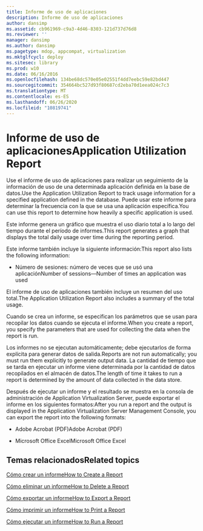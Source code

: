 ```yaml
---
title: Informe de uso de aplicaciones
description: Informe de uso de aplicaciones
author: dansimp
ms.assetid: cb961969-c9a3-4d46-8303-121d737d76d8
ms.reviewer: ''
manager: dansimp
ms.author: dansimp
ms.pagetype: mdop, appcompat, virtualization
ms.mktglfcycl: deploy
ms.sitesec: library
ms.prod: w10
ms.date: 06/16/2016
ms.openlocfilehash: 134be68dc570e05e02551f4dd7eebc59e82bd447
ms.sourcegitcommit: 354664bc527d93f80687cd2eba70d1eea024c7c3
ms.translationtype: MT
ms.contentlocale: es-ES
ms.lasthandoff: 06/26/2020
ms.locfileid: "10819741"
---
```

# <span data-ttu-id="3a91f-103">Informe de uso de aplicaciones</span><span class="sxs-lookup"><span data-stu-id="3a91f-103">Application Utilization Report</span></span>


<span data-ttu-id="3a91f-104">Use el informe de uso de aplicaciones para realizar un seguimiento de la información de uso de una determinada aplicación definida en la base de datos.</span><span class="sxs-lookup"><span data-stu-id="3a91f-104">Use the Application Utilization Report to track usage information for a specified application defined in the database.</span></span> <span data-ttu-id="3a91f-105">Puede usar este informe para determinar la frecuencia con la que se usa una aplicación específica.</span><span class="sxs-lookup"><span data-stu-id="3a91f-105">You can use this report to determine how heavily a specific application is used.</span></span>

<span data-ttu-id="3a91f-106">Este informe genera un gráfico que muestra el uso diario total a lo largo del tiempo durante el período de informes.</span><span class="sxs-lookup"><span data-stu-id="3a91f-106">This report generates a graph that displays the total daily usage over time during the reporting period.</span></span>

<span data-ttu-id="3a91f-107">Este informe también incluye la siguiente información:</span><span class="sxs-lookup"><span data-stu-id="3a91f-107">This report also lists the following information:</span></span>

-   <span data-ttu-id="3a91f-108">Número de sesiones: número de veces que se usó una aplicación</span><span class="sxs-lookup"><span data-stu-id="3a91f-108">Number of sessions—Number of times an application was used</span></span>

<span data-ttu-id="3a91f-109">El informe de uso de aplicaciones también incluye un resumen del uso total.</span><span class="sxs-lookup"><span data-stu-id="3a91f-109">The Application Utilization Report also includes a summary of the total usage.</span></span>

<span data-ttu-id="3a91f-110">Cuando se crea un informe, se especifican los parámetros que se usan para recopilar los datos cuando se ejecuta el informe.</span><span class="sxs-lookup"><span data-stu-id="3a91f-110">When you create a report, you specify the parameters that are used for collecting the data when the report is run.</span></span>

<span data-ttu-id="3a91f-111">Los informes no se ejecutan automáticamente; debe ejecutarlos de forma explícita para generar datos de salida.</span><span class="sxs-lookup"><span data-stu-id="3a91f-111">Reports are not run automatically; you must run them explicitly to generate output data.</span></span> <span data-ttu-id="3a91f-112">La cantidad de tiempo que se tarda en ejecutar un informe viene determinada por la cantidad de datos recopilados en el almacén de datos.</span><span class="sxs-lookup"><span data-stu-id="3a91f-112">The length of time it takes to run a report is determined by the amount of data collected in the data store.</span></span>

<span data-ttu-id="3a91f-113">Después de ejecutar un informe y el resultado se muestra en la consola de administración de Application Virtualization Server, puede exportar el informe en los siguientes formatos:</span><span class="sxs-lookup"><span data-stu-id="3a91f-113">After you run a report and the output is displayed in the Application Virtualization Server Management Console, you can export the report into the following formats:</span></span>

-   <span data-ttu-id="3a91f-114">Adobe Acrobat (PDF)</span><span class="sxs-lookup"><span data-stu-id="3a91f-114">Adobe Acrobat (PDF)</span></span>

-   <span data-ttu-id="3a91f-115">Microsoft Office Excel</span><span class="sxs-lookup"><span data-stu-id="3a91f-115">Microsoft Office Excel</span></span>

## <span data-ttu-id="3a91f-116">Temas relacionados</span><span class="sxs-lookup"><span data-stu-id="3a91f-116">Related topics</span></span>


[<span data-ttu-id="3a91f-117">Cómo crear un informe</span><span class="sxs-lookup"><span data-stu-id="3a91f-117">How to Create a Report</span></span>](how-to-create-a-reportserver.md)

[<span data-ttu-id="3a91f-118">Cómo eliminar un informe</span><span class="sxs-lookup"><span data-stu-id="3a91f-118">How to Delete a Report</span></span>](how-to-delete-a-reportserver.md)

[<span data-ttu-id="3a91f-119">Cómo exportar un informe</span><span class="sxs-lookup"><span data-stu-id="3a91f-119">How to Export a Report</span></span>](how-to-export-a-reportserver.md)

[<span data-ttu-id="3a91f-120">Cómo imprimir un informe</span><span class="sxs-lookup"><span data-stu-id="3a91f-120">How to Print a Report</span></span>](how-to-print-a-reportserver.md)

[<span data-ttu-id="3a91f-121">Cómo ejecutar un informe</span><span class="sxs-lookup"><span data-stu-id="3a91f-121">How to Run a Report</span></span>](how-to-run-a-reportserver.md)

 

 





